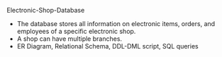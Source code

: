 Electronic-Shop-Database

- The database stores all information on electronic items, orders, and employees of a specific electronic shop.
- A shop can have multiple branches.
- ER Diagram, Relational Schema, DDL-DML script, SQL queries